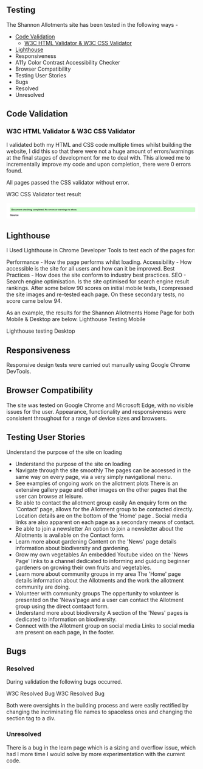 ## Testing
The Shannon Allotments site has been tested in the following ways -

* [Code Validation](https://github.com/FiMcMahon/shannon_allotments/blob/main/testing.md#code-validation)
    - [W3C HTML Validator & W3C CSS Validator](https://github.com/FiMcMahon/shannon_allotments/blob/main/testing.md#w3c-html-validator)
* [Lighthouse]()
* Responsiveness
* A11y Color Contrast Accessibility Checker
* Browser Compatibility
* Testing User Stories
* Bugs
* Resolved
* Unresolved

## Code Validation
### W3C HTML Validator & W3C CSS Validator

I validated both my HTML and CSS code multiple times whilst building the website, I did this so that there were not a huge amount of errors/warnings at the final stages of development for me to deal with. This allowed me to incrementally improve my code and upon completion, there were 0 errors found.

All pages passed the CSS validator without error.

W3C CSS Validator test result

![W3C CSS Validator test result](/assets/images/readme_images/W3Cnoerrors.png)

## Lighthouse
I Used Lighthouse in Chrome Developer Tools to test each of the pages for:

Performance - How the page performs whilst loading.
Accessibility - How accessible is the site for all users and how can it be improved.
Best Practices - How does the site conform to industry best practices.
SEO - Search engine optimisation. Is the site optimised for search engine result rankings.
After some below 90 scores on initial mobile tests, I compressed the site images and re-tested each page. On these secondary tests, no score came below 94.

As an example, the results for the Shannon Allotments Home Page for both Mobile & Desktop are below.
Lighthouse Testing Mobile

Lighthouse testing Desktop

## Responsiveness
Responsive design tests were carried out manually using Google Chrome DevTools.


## Browser Compatibility
The site was tested on Google Chrome and Microsoft Edge, with no visible issues for the user. Appearance, functionality and responsiveness were consistent throughout for a range of device sizes and browsers.

## Testing User Stories
Understand the purpose of the site on loading
* Understand the purpose of the site on loading
* Navigate through the site smoothly
    The pages can be accessed in the same way on every page, via a very simply navigational menu.
* See examples of ongoing work on the allotment plots
    There is an extensive gallery page and other images on the other pages that the user can browse at leisure.
* Be able to contact the allotment group easily
    An enquiry form on the 'Contact' page, allows for the Allotment group to be contacted directly.
    Location details are on the bottom of the 'Home' page .
    Social media links are also apparent on each page as a secondary means of contact.
* Be able to join a newsletter
    An option to join a newsletter about the Allotments is available on the Contact form.
* Learn more about gardening
    Content on the 'News' page details information about biodiversity and gardening.
* Grow my own vegetables
    An embedded Youtube video on the 'News Page' links to a channel dedicated to informing and guidung beginner gardeners on growing their own fruits and vegetables.
* Learn more about community groups in my area
    The 'Home' page details information about the Allotments and the work the allotment community are doing. 
* Volunteer with community groups
    The oppertunity to volunteer is presented on the 'News'page and a user can contact the Allotment group using the direct contaact form. 
* Understand more about biodiversity
    A section of the 'News' pages is dedicated to information on biodiversity.
* Connect with the Allotment group on social media
    Links to social media are present on each page, in the footer.

## Bugs
### Resolved
During validation the following bugs occurred.

W3C Resolved Bug W3C Resolved Bug

Both were oversights in the building process and were easily rectified by changing the incriminating file names to spaceless ones and changing the section tag to a div.

### Unresolved
There is a bug in the learn page which is a sizing and overflow issue, which had I more time I would solve by more experimentation with the current code. 